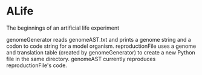 # ALife
The beginnings of an artificial life experiment


genomeGenerator reads genomeAST.txt and prints a genome string and a codon to code string for a model organism.
reproductionFile uses a genome and translation table (created by genomeGenerator) to create a new Python file in the same directory.
genomeAST currently reproduces reproductionFile's code.
